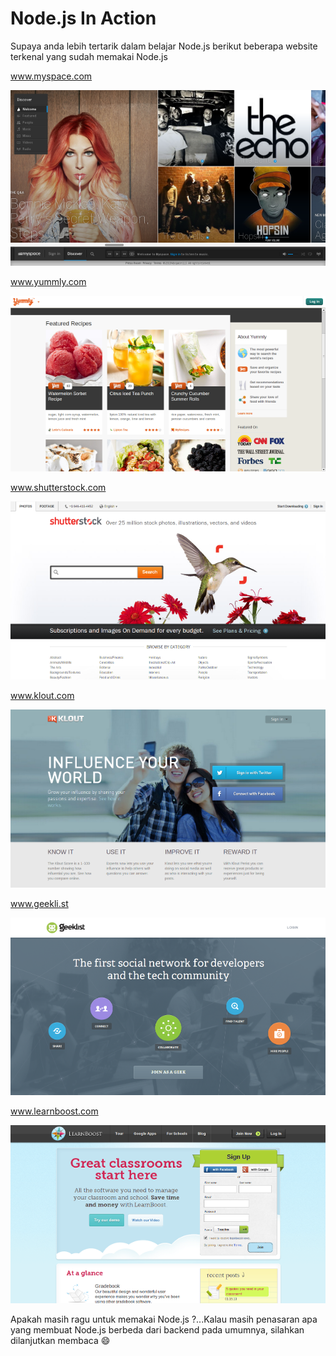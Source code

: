 # Node.js In Action


Supaya anda lebih tertarik dalam belajar Node.js berikut beberapa website terkenal yang sudah memakai Node.js


www.myspace.com

![myspace](/images/mypspace.png)


www.yummly.com

![yummly](/images/yummly.png)


www.shutterstock.com

![shutterstock](/images/shutterstock.png)


www.klout.com

![klout](/images/klout.png)


www.geekli.st

![geeklist](/images/geeklist.png)


www.learnboost.com

![learnboost](/images/learnboost.png)


Apakah masih ragu untuk memakai Node.js ?...Kalau masih penasaran apa yang membuat Node.js berbeda dari backend pada umumnya, silahkan dilanjutkan membaca :smile:

